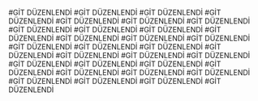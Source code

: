 #GİT DÜZENLENDİ
#GİT DÜZENLENDİ
#GİT DÜZENLENDİ
#GİT DÜZENLENDİ
#GİT DÜZENLENDİ
#GİT DÜZENLENDİ
#GİT DÜZENLENDİ
#GİT DÜZENLENDİ
#GİT DÜZENLENDİ
#GİT DÜZENLENDİ
#GİT DÜZENLENDİ
#GİT DÜZENLENDİ
#GİT DÜZENLENDİ
#GİT DÜZENLENDİ
#GİT DÜZENLENDİ
#GİT DÜZENLENDİ
#GİT DÜZENLENDİ
#GİT DÜZENLENDİ
#GİT DÜZENLENDİ
#GİT DÜZENLENDİ
#GİT DÜZENLENDİ
#GİT DÜZENLENDİ
#GİT DÜZENLENDİ
#GİT DÜZENLENDİ
#GİT DÜZENLENDİ
#GİT DÜZENLENDİ
#GİT DÜZENLENDİ
#GİT DÜZENLENDİ
#GİT DÜZENLENDİ
#GİT DÜZENLENDİ
#GİT DÜZENLENDİ
#GİT DÜZENLENDİ